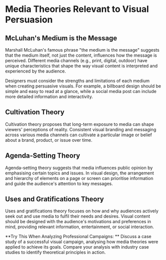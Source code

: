 # **Media Theories Relevant to Visual Persuasion**

## **McLuhan's Medium is the Message**

Marshall McLuhan's famous phrase "the medium is the message" suggests that the medium itself, not just the content, influences how the message is perceived. Different media channels (e.g., print, digital, outdoor) have unique characteristics that shape the way visual content is interpreted and experienced by the audience.

Designers must consider the strengths and limitations of each medium when creating persuasive visuals. For example, a billboard design should be simple and easy to read at a glance, while a social media post can include more detailed information and interactivity.

## **Cultivation Theory**

Cultivation theory proposes that long-term exposure to media can shape viewers' perceptions of reality. Consistent visual branding and messaging across various media channels can cultivate a particular image or belief about a brand, product, or issue over time.

## **Agenda-Setting Theory**

Agenda-setting theory suggests that media influences public opinion by emphasising certain topics and issues. In visual design, the arrangement and hierarchy of elements on a page or screen can prioritise information and guide the audience's attention to key messages.

## **Uses and Gratifications Theory**

Uses and gratifications theory focuses on how and why audiences actively seek out and use media to fulfil their needs and desires. Visual content should be designed with the audience's motivations and preferences in mind, providing relevant information, entertainment, or social interaction.

**Try This When Analyzing Professional Campaigns: ** Discuss a case study of a successful visual campaign, analysing how media theories were applied to achieve its goals. Compare your analysis with industry case studies to identify theoretical principles in action.